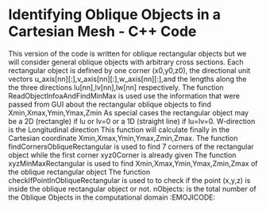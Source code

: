# Identifying Oblique Objects in a Cartesian Mesh - C++ Code
This version of the code is written for oblique rectangular objects but we will consider general oblique objects with arbitrary cross sections.
Each rectangular object is defined by one corner (x0,y0,z0), the directional unit vectors u_axis[nn][:],v_axis[nn][:],w_axis[nn][:],and the lengths along the the three directions lu[nn],lv[nn],lw[nn] respectively.
The function ReadObjectInfoaAndFindMinMax is used use the information that were passed from GUI about the rectangular oblique objects to find Xmin,Xmax,Ymin,Ymax,Zmin
As special cases the rectangular object may be a 2D (rectangle) if lu or lv=0 or a 1D (straight line) if lu=lv=0.
W-direction is the Longitudinal direction
This function will calculate finally in the Cartesian coordinate Xmin,Xmax,Ymin,Ymax,Zmin,Zmax.
The function findCornersObliqueRectangular is used to find 7 corners of the rectangular object while the first corner xyz0Corner is already given
The function xyzMinMaxRectangular is used to find Xmin,Xmax,Ymin,Ymax,Zmin,Zmax of the oblique rectangular object
The function checkIfPointInObliqueRectangular is used to to check if the point (x,y,z) is inside the oblique rectangular object or not.
nObjects: is the total number of the Oblique Objects in the computational domain
:EMOJICODE:
